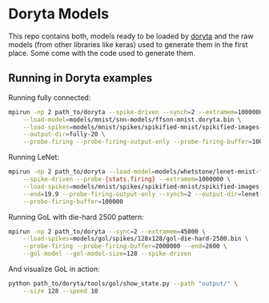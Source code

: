 # Doryta Models

This repo contains both, models ready to be loaded by [doryta][] and the raw models (from
other libraries like keras) used to generate them in the first place. Some come with the
code used to generate them.

[doryta]: https://github.com/helq/doryta

## Running in Doryta examples

Running fully connected:

```bash
mpirun -np 2 path_to/doryta --spike-driven --synch=2 --extramem=1000000 \
    --load-model=models/mnist/snn-models/ffsnn-mnist.doryta.bin \
    --load-spikes=models/mnist/spikes/spikified-mnist/spikified-images-all.bin \
    --output-dir=fully-20 \
    --probe-firing --probe-firing-output-only --probe-firing-buffer=100000 --end=19.5
```

Running LeNet:

```bash
mpirun -np 2 path_to/doryta --load-model=models/whetstone/lenet-mnist-filters=6,16.doryta.bin \
    --spike-driven --probe-{stats,firing} --extramem=1000000 \
    --load-spikes=models/mnist/spikes/spikified-mnist/spikified-images-all.bin \
    --end=19.9 --probe-firing-output-only --synch=2 --output-dir=lenet-20 \
    --probe-firing-buffer=100000
```

Running GoL with die-hard 2500 pattern:

```bash
mpirun -np 2 path_to/doryta --sync=2 --extramem=45000 \
    --load-spikes=models/gol/spikes/128x128/gol-die-hard-2500.bin \
    --probe-firing --probe-firing-buffer=2000000 --end=2600 \
    --gol-model --gol-model-size=128 --spike-driven
```

And visualize GoL in action:

```bash
python path_to/doryta/tools/gol/show_state.py --path "output/" \
    --size 128 --speed 10
```
